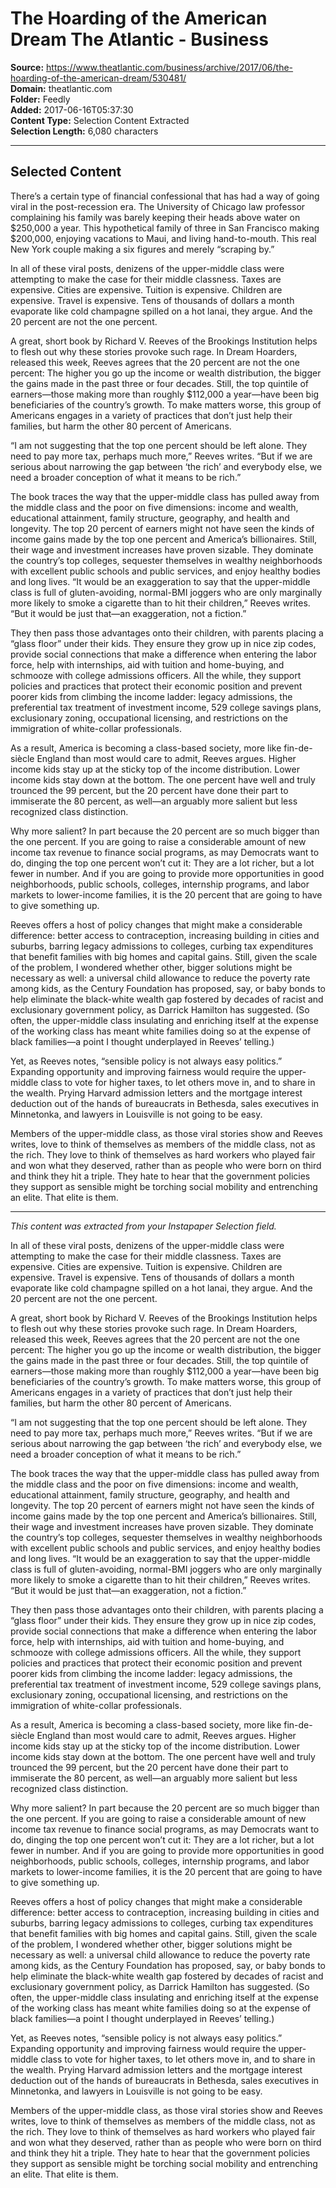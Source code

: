 # The Hoarding of the American Dream The Atlantic - Business

**Source:** https://www.theatlantic.com/business/archive/2017/06/the-hoarding-of-the-american-dream/530481/  
**Domain:** theatlantic.com  
**Folder:** Feedly  
**Added:** 2017-06-16T05:37:30  
**Content Type:** Selection Content Extracted  
**Selection Length:** 6,080 characters  


---

## Selected Content

There’s a certain type of financial confessional that has had a way of going viral in the post-recession era. The University of Chicago law professor complaining his family was barely keeping their heads above water on $250,000 a year. This hypothetical family of three in San Francisco making $200,000, enjoying vacations to Maui, and living hand-to-mouth. This real New York couple making a six figures and merely “scraping by.”

In all of these viral posts, denizens of the upper-middle class were attempting to make the case for their middle classness. Taxes are expensive. Cities are expensive. Tuition is expensive. Children are expensive. Travel is expensive. Tens of thousands of dollars a month evaporate like cold champagne spilled on a hot lanai, they argue. And the 20 percent are not the one percent.

A great, short book by Richard V. Reeves of the Brookings Institution helps to flesh out why these stories provoke such rage. In Dream Hoarders, released this week, Reeves agrees that the 20 percent are not the one percent: The higher you go up the income or wealth distribution, the bigger the gains made in the past three or four decades. Still, the top quintile of earners—those making more than roughly $112,000 a year—have been big beneficiaries of the country’s growth. To make matters worse, this group of Americans engages in a variety of practices that don’t just help their families, but harm the other 80 percent of Americans.

“I am not suggesting that the top one percent should be left alone. They need to pay more tax, perhaps much more,” Reeves writes. “But if we are serious about narrowing the gap between ‘the rich’ and everybody else, we need a broader conception of what it means to be rich.”

The book traces the way that the upper-middle class has pulled away from the middle class and the poor on five dimensions: income and wealth, educational attainment, family structure, geography, and health and longevity. The top 20 percent of earners might not have seen the kinds of income gains made by the top one percent and America’s billionaires. Still, their wage and investment increases have proven sizable. They dominate the country’s top colleges, sequester themselves in wealthy neighborhoods with excellent public schools and public services, and enjoy healthy bodies and long lives. “It would be an exaggeration to say that the upper-middle class is full of gluten-avoiding, normal-BMI joggers who are only marginally more likely to smoke a cigarette than to hit their children,” Reeves writes. “But it would be just that—an exaggeration, not a fiction.”

They then pass those advantages onto their children, with parents placing a “glass floor” under their kids. They ensure they grow up in nice zip codes, provide social connections that make a difference when entering the labor force, help with internships, aid with tuition and home-buying, and schmooze with college admissions officers. All the while, they support policies and practices that protect their economic position and prevent poorer kids from climbing the income ladder: legacy admissions, the preferential tax treatment of investment income, 529 college savings plans, exclusionary zoning, occupational licensing, and restrictions on the immigration of white-collar professionals.

As a result, America is becoming a class-based society, more like fin-de-siècle England than most would care to admit, Reeves argues. Higher income kids stay up at the sticky top of the income distribution. Lower income kids stay down at the bottom. The one percent have well and truly trounced the 99 percent, but the 20 percent have done their part to immiserate the 80 percent, as well—an arguably more salient but less recognized class distinction.

Why more salient? In part because the 20 percent are so much bigger than the one percent. If you are going to raise a considerable amount of new income tax revenue to finance social programs, as may Democrats want to do, dinging the top one percent won’t cut it: They are a lot richer, but a lot fewer in number. And if you are going to provide more opportunities in good neighborhoods, public schools, colleges, internship programs, and labor markets to lower-income families, it is the 20 percent that are going to have to give something up.

Reeves offers a host of policy changes that might make a considerable difference: better access to contraception, increasing building in cities and suburbs, barring legacy admissions to colleges, curbing tax expenditures that benefit families with big homes and capital gains. Still, given the scale of the problem, I wondered whether other, bigger solutions might be necessary as well: a universal child allowance to reduce the poverty rate among kids, as the Century Foundation has proposed, say, or baby bonds to help eliminate the black-white wealth gap fostered by decades of racist and exclusionary government policy, as Darrick Hamilton has suggested. (So often, the upper-middle class insulating and enriching itself at the expense of the working class has meant white families doing so at the expense of black families—a point I thought underplayed in Reeves’ telling.)

Yet, as Reeves notes, “sensible policy is not always easy politics.” Expanding opportunity and improving fairness would require the upper-middle class to vote for higher taxes, to let others move in, and to share in the wealth. Prying Harvard admission letters and the mortgage interest deduction out of the hands of bureaucrats in Bethesda, sales executives in Minnetonka, and lawyers in Louisville is not going to be easy.

Members of the upper-middle class, as those viral stories show and Reeves writes, love to think of themselves as members of the middle class, not as the rich. They love to think of themselves as hard workers who played fair and won what they deserved, rather than as people who were born on third and think they hit a triple. They hate to hear that the government policies they support as sensible might be torching social mobility and entrenching an elite. That elite is them.

---

*This content was extracted from your Instapaper Selection field.*

In all of these viral posts, denizens of the upper-middle class were attempting to make the case for their middle classness. Taxes are expensive. Cities are expensive. Tuition is expensive. Children are expensive. Travel is expensive. Tens of thousands of dollars a month evaporate like cold champagne spilled on a hot lanai, they argue. And the 20 percent are not the one percent.  

A great, short book by Richard V. Reeves of the Brookings Institution helps to flesh out why these stories provoke such rage. In Dream Hoarders, released this week, Reeves agrees that the 20 percent are not the one percent: The higher you go up the income or wealth distribution, the bigger the gains made in the past three or four decades. Still, the top quintile of earners—those making more than roughly $112,000 a year—have been big beneficiaries of the country’s growth. To make matters worse, this group of Americans engages in a variety of practices that don’t just help their families, but harm the other 80 percent of Americans.

“I am not suggesting that the top one percent should be left alone. They need to pay more tax, perhaps much more,” Reeves writes. “But if we are serious about narrowing the gap between ‘the rich’ and everybody else, we need a broader conception of what it means to be rich.”

The book traces the way that the upper-middle class has pulled away from the middle class and the poor on five dimensions: income and wealth, educational attainment, family structure, geography, and health and longevity. The top 20 percent of earners might not have seen the kinds of income gains made by the top one percent and America’s billionaires. Still, their wage and investment increases have proven sizable. They dominate the country’s top colleges, sequester themselves in wealthy neighborhoods with excellent public schools and public services, and enjoy healthy bodies and long lives. “It would be an exaggeration to say that the upper-middle class is full of gluten-avoiding, normal-BMI joggers who are only marginally more likely to smoke a cigarette than to hit their children,” Reeves writes. “But it would be just that—an exaggeration, not a fiction.”

They then pass those advantages onto their children, with parents placing a “glass floor” under their kids. They ensure they grow up in nice zip codes, provide social connections that make a difference when entering the labor force, help with internships, aid with tuition and home-buying, and schmooze with college admissions officers. All the while, they support policies and practices that protect their economic position and prevent poorer kids from climbing the income ladder: legacy admissions, the preferential tax treatment of investment income, 529 college savings plans, exclusionary zoning, occupational licensing, and restrictions on the immigration of white-collar professionals.  

As a result, America is becoming a class-based society, more like fin-de-siècle England than most would care to admit, Reeves argues. Higher income kids stay up at the sticky top of the income distribution. Lower income kids stay down at the bottom. The one percent have well and truly trounced the 99 percent, but the 20 percent have done their part to immiserate the 80 percent, as well—an arguably more salient but less recognized class distinction.

Why more salient? In part because the 20 percent are so much bigger than the one percent. If you are going to raise a considerable amount of new income tax revenue to finance social programs, as may Democrats want to do, dinging the top one percent won’t cut it: They are a lot richer, but a lot fewer in number. And if you are going to provide more opportunities in good neighborhoods, public schools, colleges, internship programs, and labor markets to lower-income families, it is the 20 percent that are going to have to give something up.

Reeves offers a host of policy changes that might make a considerable difference: better access to contraception, increasing building in cities and suburbs, barring legacy admissions to colleges, curbing tax expenditures that benefit families with big homes and capital gains. Still, given the scale of the problem, I wondered whether other, bigger solutions might be necessary as well: a universal child allowance to reduce the poverty rate among kids, as the Century Foundation has proposed, say, or baby bonds to help eliminate the black-white wealth gap fostered by decades of racist and exclusionary government policy, as Darrick Hamilton has suggested. (So often, the upper-middle class insulating and enriching itself at the expense of the working class has meant white families doing so at the expense of black families—a point I thought underplayed in Reeves’ telling.)

Yet, as Reeves notes, “sensible policy is not always easy politics.” Expanding opportunity and improving fairness would require the upper-middle class to vote for higher taxes, to let others move in, and to share in the wealth. Prying Harvard admission letters and the mortgage interest deduction out of the hands of bureaucrats in Bethesda, sales executives in Minnetonka, and lawyers in Louisville is not going to be easy.

Members of the upper-middle class, as those viral stories show and Reeves writes, love to think of themselves as members of the middle class, not as the rich. They love to think of themselves as hard workers who played fair and won what they deserved, rather than as people who were born on third and think they hit a triple. They hate to hear that the government policies they support as sensible might be torching social mobility and entrenching an elite. That elite is them.
